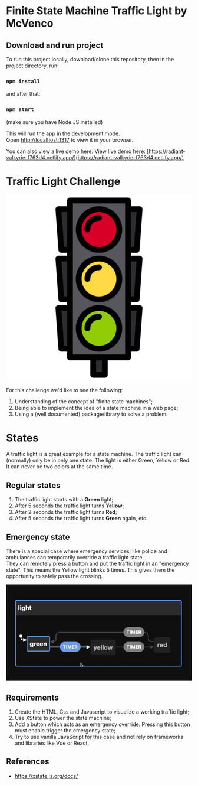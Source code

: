 # Finite State Machine Traffic Light by McVenco

## Download and run project
To run this project locally, download/clone this repository, then in the project directory, run:
### `npm install`

and after that:
### `npm start`

(make sure you have Node.JS installed)

This will run the app in the development mode.\
Open [http://localhost:1317](http://localhost:1317) to view it in your browser.

You can also view a live demo here:
View live demo here: [https://radiant-valkyrie-f763d4.netlify.app/](https://radiant-valkyrie-f763d4.netlify.app/)



# Traffic Light Challenge

![Traffic Light](/docs/traffic-light.png)

For this challenge we'd like to see the following:

1. Understanding of the concept of "finite state machines";
2. Being able to implement the idea of a state machine in a web page;
3. Using a (well documented) package/library to solve a problem.


# States

A traffic light is a great example for a state machine.
The traffic light can (normally) only be in only one state.
The light is either Green, Yellow or Red. It can never be two colors at the same time.

## Regular states

1. The traffic light starts with a **Green** light;
2. After 5 seconds the traffic light turns **Yellow**;
3. After 2 seconds the traffic light turns **Red**;
4. After 5 seconds the traffic light turns **Green** again, etc.

## Emergency state

There is a special case where emergency services, like police and ambulances can temporarily override a traffic light state.\
They can remotely press a button and put the traffic light in an "emergency state".
This means the Yellow light blinks 5 times. This gives them the opportunity to safely pass the crossing.


![Visualization](/docs/visualization.gif)

## Requirements

1. Create the HTML, Css and Javascript to visualize a working traffic light;
2. Use XState to power the state machine;
3. Add a button which acts as an emergency override. Pressing this button must enable trigger the emergency state;
4. Try to use vanilla JavaScript for this case and not rely on frameworks and libraries like Vue or React.

## References

- https://xstate.js.org/docs/

 